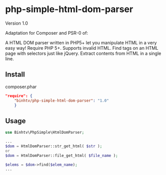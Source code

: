 php-simple-html-dom-parser
==========================

Version 1.0

Adaptation for Composer and PSR-0 of:

A HTML DOM parser written in PHP5+ let you manipulate HTML in a very easy way!
Require PHP 5+.
Supports invalid HTML.
Find tags on an HTML page with selectors just like jQuery.
Extract contents from HTML in a single line.



Install
-------

 composer.phar
```json
"require": {
    "binhtv/php-simple-html-dom-parser": "1.0"
    }
```

Usage
-----

```php
use Binhtv\PhpSimple\HtmlDomParser;

...
$dom = HtmlDomParser::str_get_html( $str );
or 
$dom = HtmlDomParser::file_get_html( $file_name );

$elems = $dom->find($elem_name);
...

```
